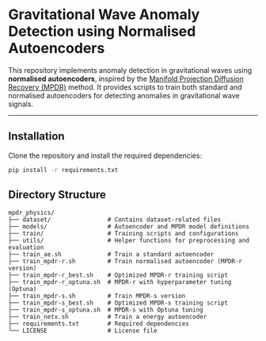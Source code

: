 # Gravitational Wave Anomaly Detection using Normalised Autoencoders

This repository implements anomaly detection in gravitational waves using **normalised autoencoders**, inspired by the [Manifold Projection Diffusion Recovery (MPDR)](https://github.com/swyoon/manifold-projection-diffusion-recovery-pytorch) method. It provides scripts to train both standard and normalised autoencoders for detecting anomalies in gravitational wave signals.

---

## Installation

Clone the repository and install the required dependencies:

```bash
pip install -r requirements.txt
```

## Directory Structure

```plaintext
mpdr_physics/
├── dataset/                # Contains dataset-related files
├── models/                 # Autoencoder and MPDR model definitions
├── train/                  # Training scripts and configurations
├── utils/                  # Helper functions for preprocessing and evaluation
├── train_ae.sh             # Train a standard autoencoder
├── train_mpdr-r.sh         # Train normalised autoencoder (MPDR-r version)
├── train_mpdr-r_best.sh    # Optimized MPDR-r training script
├── train_mpdr-r_optuna.sh  # MPDR-r with hyperparameter tuning (Optuna)
├── train_mpdr-s.sh         # Train MPDR-s version
├── train_mpdr-s_best.sh    # Optimized MPDR-s training script
├── train_mpdr-s_optuna.sh  # MPDR-s with Optuna tuning
├── train_netx.sh           # Train a energy autoencoder
├── requirements.txt        # Required dependencies
└── LICENSE                 # License file




